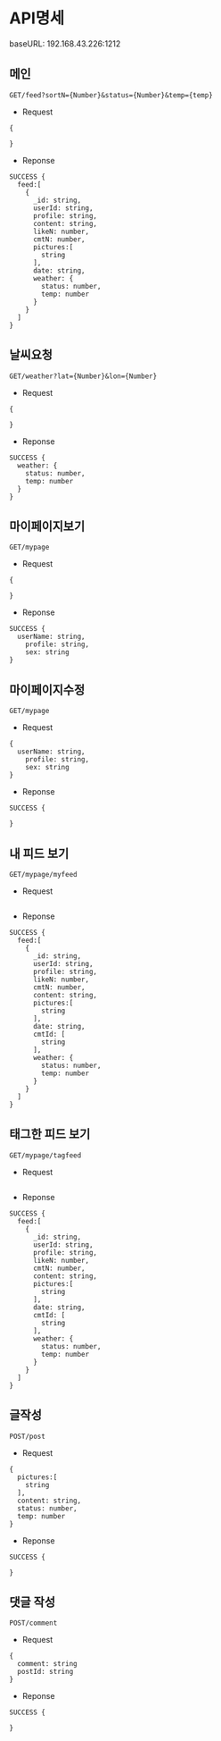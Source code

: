 API명세
=

baseURL:  192.168.43.226:1212

메인
-
```
GET/feed?sortN={Number}&status={Number}&temp={temp}
```

- Request
```
{
  
}
```
- Reponse
```
SUCCESS {
  feed:[
    {
      _id: string,
      userId: string,
      profile: string,
      content: string,
      likeN: number,
      cmtN: number,
      pictures:[
        string
      ],
      date: string,
      weather: {
        status: number,
        temp: number
      }
    }
  ]
}
```   

날씨요청
-
```
GET/weather?lat={Number}&lon={Number}
```
- Request
```
{
  
}
```
- Reponse
```
SUCCESS {
  weather: {
    status: number,
    temp: number
  }
}
```   


마이페이지보기
-
```
GET/mypage
```
- Request
```
{
 
}
```
- Reponse
```
SUCCESS {
  userName: string,
	profile: string,
	sex: string
} 
```

마이페이지수정
-
```
GET/mypage
```
- Request
```
{
  userName: string,
	profile: string,
	sex: string
}
```
- Reponse
```
SUCCESS {
  
} 
```

내 피드 보기
-
```
GET/mypage/myfeed
```

- Request
```

```
- Reponse
```
SUCCESS {
  feed:[
    {
      _id: string,
      userId: string,
      profile: string,
      likeN: number,
      cmtN: number,
      content: string,
      pictures:[
        string
      ],
      date: string,
      cmtId: [
        string
      ],
      weather: {
        status: number,
        temp: number
      }
    }
  ]
}
```

태그한 피드 보기
-
```
GET/mypage/tagfeed
```

- Request
```

```
- Reponse
```
SUCCESS {
  feed:[
    {
      _id: string,
      userId: string,
      profile: string,
      likeN: number,
      cmtN: number,
      content: string,
      pictures:[
        string
      ],
      date: string,
      cmtId: [
        string
      ],
      weather: {
        status: number,
        temp: number
      }
    }
  ]
}
```

글작성
-
```
POST/post
```
- Request
```
{
  pictures:[
    string
  ],
  content: string,
  status: number,
  temp: number
}
```
- Reponse
```
SUCCESS {

} 
```

댓글 작성
-
```
POST/comment
```
- Request
```
{
  comment: string
  postId: string
}
```
- Reponse
```
SUCCESS {

} 
```